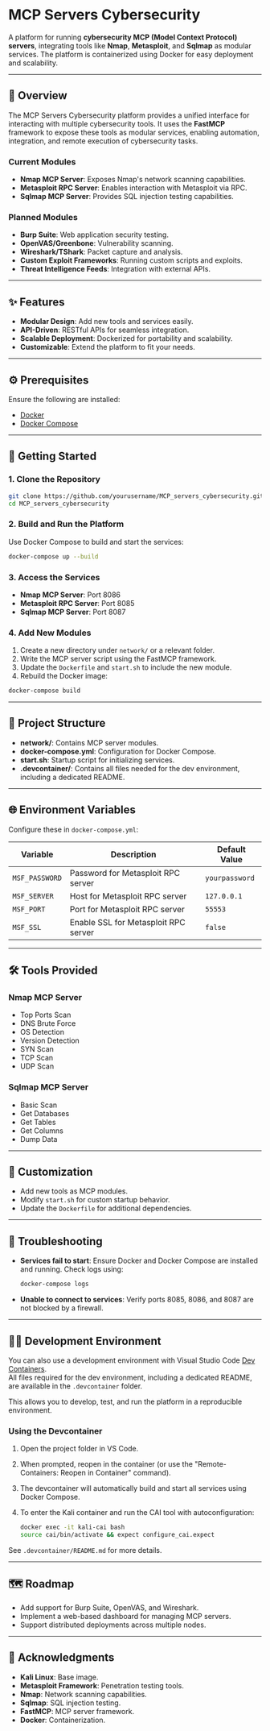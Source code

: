 # MCP Servers Cybersecurity

A platform for running **cybersecurity MCP (Model Context Protocol) servers**, integrating tools like **Nmap**, **Metasploit**, and **Sqlmap** as modular services. The platform is containerized using Docker for easy deployment and scalability.

---

## 📖 Overview

The MCP Servers Cybersecurity platform provides a unified interface for interacting with multiple cybersecurity tools. It uses the **FastMCP** framework to expose these tools as modular services, enabling automation, integration, and remote execution of cybersecurity tasks.

### Current Modules

- **Nmap MCP Server**: Exposes Nmap's network scanning capabilities.
- **Metasploit RPC Server**: Enables interaction with Metasploit via RPC.
- **Sqlmap MCP Server**: Provides SQL injection testing capabilities.

### Planned Modules

- **Burp Suite**: Web application security testing.
- **OpenVAS/Greenbone**: Vulnerability scanning.
- **Wireshark/TShark**: Packet capture and analysis.
- **Custom Exploit Frameworks**: Running custom scripts and exploits.
- **Threat Intelligence Feeds**: Integration with external APIs.

---

## ✨ Features

- **Modular Design**: Add new tools and services easily.
- **API-Driven**: RESTful APIs for seamless integration.
- **Scalable Deployment**: Dockerized for portability and scalability.
- **Customizable**: Extend the platform to fit your needs.

---

## ⚙️ Prerequisites

Ensure the following are installed:

- [Docker](https://www.docker.com/)
- [Docker Compose](https://docs.docker.com/compose/)

---

## 🚀 Getting Started

### 1. Clone the Repository

```bash
git clone https://github.com/yourusername/MCP_servers_cybersecurity.git
cd MCP_servers_cybersecurity
```

### 2. Build and Run the Platform

Use Docker Compose to build and start the services:

```bash
docker-compose up --build
```

### 3. Access the Services

- **Nmap MCP Server**: Port 8086  
- **Metasploit RPC Server**: Port 8085  
- **Sqlmap MCP Server**: Port 8087  

### 4. Add New Modules

1. Create a new directory under `network/` or a relevant folder.  
2. Write the MCP server script using the FastMCP framework.  
3. Update the `Dockerfile` and `start.sh` to include the new module.  
4. Rebuild the Docker image:

```bash
docker-compose build
```

---

## 📂 Project Structure

- **network/**: Contains MCP server modules.  
- **docker-compose.yml**: Configuration for Docker Compose.  
- **start.sh**: Startup script for initializing services.  
- **.devcontainer/**: Contains all files needed for the dev environment, including a dedicated README.

---

## 🌐 Environment Variables

Configure these in `docker-compose.yml`:

| Variable       | Description                          | Default Value  |
|----------------|--------------------------------------|----------------|
| `MSF_PASSWORD` | Password for Metasploit RPC server   | `yourpassword` |
| `MSF_SERVER`   | Host for Metasploit RPC server       | `127.0.0.1`    |
| `MSF_PORT`     | Port for Metasploit RPC server       | `55553`        |
| `MSF_SSL`      | Enable SSL for Metasploit RPC server | `false`        |

---

## 🛠️ Tools Provided

### Nmap MCP Server

- Top Ports Scan  
- DNS Brute Force  
- OS Detection  
- Version Detection  
- SYN Scan  
- TCP Scan  
- UDP Scan  

### Sqlmap MCP Server

- Basic Scan  
- Get Databases  
- Get Tables  
- Get Columns  
- Dump Data  

---

## 🔧 Customization

- Add new tools as MCP modules.  
- Modify `start.sh` for custom startup behavior.  
- Update the `Dockerfile` for additional dependencies.  

---

## 🐞 Troubleshooting

- **Services fail to start**: Ensure Docker and Docker Compose are installed and running. Check logs using:

    ```bash
    docker-compose logs
    ```

- **Unable to connect to services**: Verify ports 8085, 8086, and 8087 are not blocked by a firewall.

---

## 🧑‍💻 Development Environment

You can also use a development environment with Visual Studio Code [Dev Containers](https://code.visualstudio.com/docs/devcontainers/containers).  
All files required for the dev environment, including a dedicated README, are available in the `.devcontainer` folder.

This allows you to develop, test, and run the platform in a reproducible environment.

### Using the Devcontainer

1. Open the project folder in VS Code.
2. When prompted, reopen in the container (or use the "Remote-Containers: Reopen in Container" command).
3. The devcontainer will automatically build and start all services using Docker Compose.
4. To enter the Kali container and run the CAI tool with autoconfiguration:

    ```sh
    docker exec -it kali-cai bash
    source cai/bin/activate && expect configure_cai.expect
    ```

See `.devcontainer/README.md` for more details.

---

## 🗺️ Roadmap

- Add support for Burp Suite, OpenVAS, and Wireshark.  
- Implement a web-based dashboard for managing MCP servers.  
- Support distributed deployments across multiple nodes.  

---

## 🙌 Acknowledgments

- **Kali Linux**: Base image.  
- **Metasploit Framework**: Penetration testing tools.  
- **Nmap**: Network scanning capabilities.  
- **Sqlmap**: SQL injection testing.  
- **FastMCP**: MCP server framework.  
- **Docker**: Containerization.